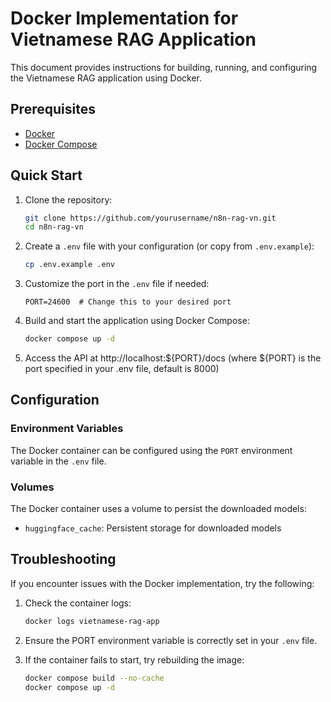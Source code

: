 # Docker Implementation for Vietnamese RAG Application

This document provides instructions for building, running, and configuring the Vietnamese RAG application using Docker.

## Prerequisites

- [Docker](https://docs.docker.com/get-docker/)
- [Docker Compose](https://docs.docker.com/compose/install/)

## Quick Start

1. Clone the repository:
   ```bash
   git clone https://github.com/yourusername/n8n-rag-vn.git
   cd n8n-rag-vn
   ```

2. Create a `.env` file with your configuration (or copy from `.env.example`):
   ```bash
   cp .env.example .env
   ```

3. Customize the port in the `.env` file if needed:
   ```
   PORT=24600  # Change this to your desired port
   ```

4. Build and start the application using Docker Compose:
   ```bash
   docker compose up -d
   ```

5. Access the API at http://localhost:${PORT}/docs (where ${PORT} is the port specified in your .env file, default is 8000)

## Configuration

### Environment Variables

The Docker container can be configured using the `PORT` environment variable in the `.env` file.

### Volumes

The Docker container uses a volume to persist the downloaded models:

- `huggingface_cache`: Persistent storage for downloaded models

## Troubleshooting

If you encounter issues with the Docker implementation, try the following:

1. Check the container logs:
   ```bash
   docker logs vietnamese-rag-app
   ```

2. Ensure the PORT environment variable is correctly set in your `.env` file.

3. If the container fails to start, try rebuilding the image:
   ```bash
   docker compose build --no-cache
   docker compose up -d
   ```


